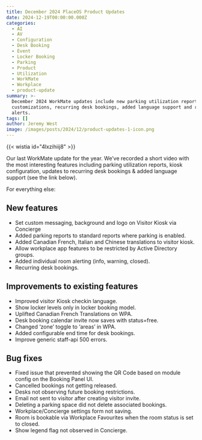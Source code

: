 ```yaml
---
title: December 2024 PlaceOS Product Updates
date: 2024-12-19T00:00:00.000Z
categories:
  - AI
  - AV
  - Configuration
  - Desk Booking
  - Event
  - Locker Booking
  - Parking
  - Product
  - Utilization
  - WorkMate
  - Workplace
  - product-update
summary: >-
  December 2024 WorkMate updates include new parking utilization reports, kiosk
  customizations, recurring desk bookings, added language support and room
  alerts.
tags: []
author: Jeremy West
image: /images/posts/2024/12/product-updates-1-icon.png
---
```

‍{{< wistia id="4lxzihiij8" >}}

Our last WorkMate update for the year. We’ve recorded a short video with the most interesting features including parking utilization reports, kiosk configuration, updates to recurring desk bookings & added language support (see the link below).

For everything else:

New features
------------

*   Set custom messaging, background and logo on Visitor Kiosk via Concierge
*   Added parking reports to standard reports where parking is enabled.
*   Added Canadian French, Italian and Chinese translations to visitor kiosk.
*   Allow workplace app features to be restricted by Active Directory groups.
*   Added individual room alerting (info, warning, closed).
*   Recurring desk bookings.

Improvements to existing features
---------------------------------

*   Improved visitor Kiosk checkin language.
*   Show locker levels only in locker booking model.
*   Uplifted Canadian French Translations on WPA.
*   Desk booking calendar invite now saves with status=free.
*   Changed ‘zone’ toggle to ‘areas’ in WPA.
*   Added configurable end time for desk bookings.
*   Improve generic staff-api 500 errors.

Bug fixes
---------

*   Fixed issue that prevented showing the QR Code based on module config on the Booking Panel UI.
*   Cancelled bookings not getting released.
*   Desks not observing future booking restrictions.
*   Email not sent to visitor after creating visitor invite.
*   Deleting a parking space did not delete associated bookings.
*   Workplace/Concierge settings form not saving.
*   Room is bookable via Workplace Favourites when the room status is set to closed.
*   Show legend flag not observed in Concierge.

‍
